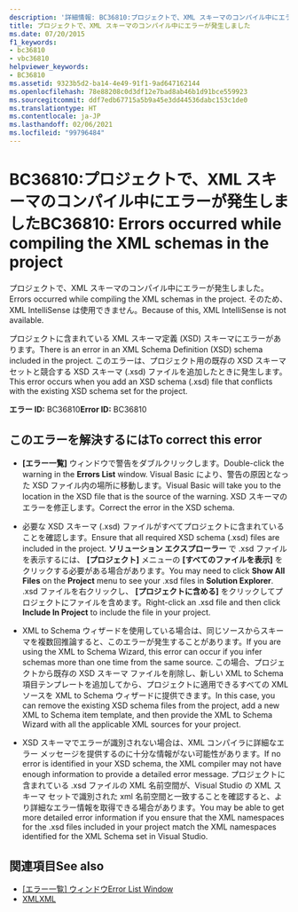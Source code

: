 ```yaml
---
description: '詳細情報: BC36810:プロジェクトで、XML スキーマのコンパイル中にエラーが発生しました'
title: プロジェクトで、XML スキーマのコンパイル中にエラーが発生しました
ms.date: 07/20/2015
f1_keywords:
- bc36810
- vbc36810
helpviewer_keywords:
- BC36810
ms.assetid: 9323b5d2-ba14-4e49-91f1-9ad647162144
ms.openlocfilehash: 78e88208c0d3df12e7bad8ab46b1d91bce559923
ms.sourcegitcommit: ddf7edb67715a5b9a45e3dd44536dabc153c1de0
ms.translationtype: HT
ms.contentlocale: ja-JP
ms.lasthandoff: 02/06/2021
ms.locfileid: "99796484"
---
```

# <a name="bc36810-errors-occurred-while-compiling-the-xml-schemas-in-the-project"></a><span data-ttu-id="acd39-103">BC36810:プロジェクトで、XML スキーマのコンパイル中にエラーが発生しました</span><span class="sxs-lookup"><span data-stu-id="acd39-103">BC36810: Errors occurred while compiling the XML schemas in the project</span></span>

<span data-ttu-id="acd39-104">プロジェクトで、XML スキーマのコンパイル中にエラーが発生しました。</span><span class="sxs-lookup"><span data-stu-id="acd39-104">Errors occurred while compiling the XML schemas in the project.</span></span> <span data-ttu-id="acd39-105">そのため、XML IntelliSense は使用できません。</span><span class="sxs-lookup"><span data-stu-id="acd39-105">Because of this, XML IntelliSense is not available.</span></span>

 <span data-ttu-id="acd39-106">プロジェクトに含まれている XML スキーマ定義 (XSD) スキーマにエラーがあります。</span><span class="sxs-lookup"><span data-stu-id="acd39-106">There is an error in an XML Schema Definition (XSD) schema included in the project.</span></span> <span data-ttu-id="acd39-107">このエラーは、プロジェクト用の既存の XSD スキーマ セットと競合する XSD スキーマ (.xsd) ファイルを追加したときに発生します。</span><span class="sxs-lookup"><span data-stu-id="acd39-107">This error occurs when you add an XSD schema (.xsd) file that conflicts with the existing XSD schema set for the project.</span></span>

 <span data-ttu-id="acd39-108">**エラー ID:** BC36810</span><span class="sxs-lookup"><span data-stu-id="acd39-108">**Error ID:** BC36810</span></span>

## <a name="to-correct-this-error"></a><span data-ttu-id="acd39-109">このエラーを解決するには</span><span class="sxs-lookup"><span data-stu-id="acd39-109">To correct this error</span></span>

- <span data-ttu-id="acd39-110">**[エラー一覧]** ウィンドウで警告をダブルクリックします。</span><span class="sxs-lookup"><span data-stu-id="acd39-110">Double-click the warning in the **Errors List** window.</span></span> <span data-ttu-id="acd39-111">Visual Basic により、警告の原因となった XSD ファイル内の場所に移動します。</span><span class="sxs-lookup"><span data-stu-id="acd39-111">Visual Basic will take you to the location in the XSD file that is the source of the warning.</span></span> <span data-ttu-id="acd39-112">XSD スキーマのエラーを修正します。</span><span class="sxs-lookup"><span data-stu-id="acd39-112">Correct the error in the XSD schema.</span></span>

- <span data-ttu-id="acd39-113">必要な XSD スキーマ (.xsd) ファイルがすべてプロジェクトに含まれていることを確認します。</span><span class="sxs-lookup"><span data-stu-id="acd39-113">Ensure that all required XSD schema (.xsd) files are included in the project.</span></span> <span data-ttu-id="acd39-114">**ソリューション エクスプローラー** で .xsd ファイルを表示するには、 **[プロジェクト]** メニューの **[すべてのファイルを表示]** をクリックする必要がある場合があります。</span><span class="sxs-lookup"><span data-stu-id="acd39-114">You may need to click **Show All Files** on the **Project** menu to see your .xsd files in **Solution Explorer**.</span></span> <span data-ttu-id="acd39-115">.xsd ファイルを右クリックし、 **[プロジェクトに含める]** をクリックしてプロジェクトにファイルを含めます。</span><span class="sxs-lookup"><span data-stu-id="acd39-115">Right-click an .xsd file and then click **Include In Project** to include the file in your project.</span></span>

- <span data-ttu-id="acd39-116">XML to Schema ウィザードを使用している場合は、同じソースからスキーマを複数回推論すると、このエラーが発生することがあります。</span><span class="sxs-lookup"><span data-stu-id="acd39-116">If you are using the XML to Schema Wizard, this error can occur if you infer schemas more than one time from the same source.</span></span> <span data-ttu-id="acd39-117">この場合、プロジェクトから既存の XSD スキーマ ファイルを削除し、新しい XML to Schema 項目テンプレートを追加してから、プロジェクトに適用できるすべての XML ソースを XML to Schema ウィザードに提供できます。</span><span class="sxs-lookup"><span data-stu-id="acd39-117">In this case, you can remove the existing XSD schema files from the project, add a new XML to Schema item template, and then provide the XML to Schema Wizard with all the applicable XML sources for your project.</span></span>

- <span data-ttu-id="acd39-118">XSD スキーマでエラーが識別されない場合は、XML コンパイラに詳細なエラー メッセージを提供するのに十分な情報がない可能性があります。</span><span class="sxs-lookup"><span data-stu-id="acd39-118">If no error is identified in your XSD schema, the XML compiler may not have enough information to provide a detailed error message.</span></span> <span data-ttu-id="acd39-119">プロジェクトに含まれている .xsd ファイルの XML 名前空間が、Visual Studio の XML スキーマ セットで識別された xml 名前空間と一致することを確認すると、より詳細なエラー情報を取得できる場合があります。</span><span class="sxs-lookup"><span data-stu-id="acd39-119">You may be able to get more detailed error information if you ensure that the XML namespaces for the .xsd files included in your project match the XML namespaces identified for the XML Schema set in Visual Studio.</span></span>

## <a name="see-also"></a><span data-ttu-id="acd39-120">関連項目</span><span class="sxs-lookup"><span data-stu-id="acd39-120">See also</span></span>

- <span data-ttu-id="acd39-121">[[エラー一覧] ウィンドウ](/visualstudio/ide/reference/error-list-window)</span><span class="sxs-lookup"><span data-stu-id="acd39-121">[Error List Window](/visualstudio/ide/reference/error-list-window)</span></span>
- [<span data-ttu-id="acd39-122">XML</span><span class="sxs-lookup"><span data-stu-id="acd39-122">XML</span></span>](../../programming-guide/language-features/xml/index.md)
